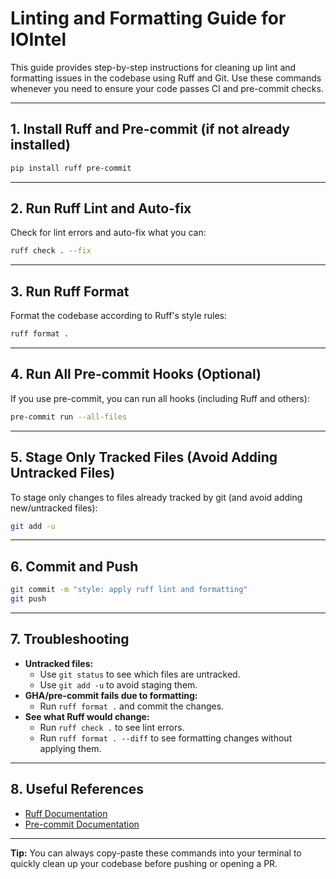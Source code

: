 # Linting and Formatting Guide for IOIntel

This guide provides step-by-step instructions for cleaning up lint and formatting issues in the codebase using Ruff and Git. Use these commands whenever you need to ensure your code passes CI and pre-commit checks.

---

## 1. Install Ruff and Pre-commit (if not already installed)

```sh
pip install ruff pre-commit
```

---

## 2. Run Ruff Lint and Auto-fix

Check for lint errors and auto-fix what you can:

```sh
ruff check . --fix
```

---

## 3. Run Ruff Format

Format the codebase according to Ruff's style rules:

```sh
ruff format .
```

---

## 4. Run All Pre-commit Hooks (Optional)

If you use pre-commit, you can run all hooks (including Ruff and others):

```sh
pre-commit run --all-files
```

---

## 5. Stage Only Tracked Files (Avoid Adding Untracked Files)

To stage only changes to files already tracked by git (and avoid adding new/untracked files):

```sh
git add -u
```

---

## 6. Commit and Push

```sh
git commit -m "style: apply ruff lint and formatting"
git push
```

---

## 7. Troubleshooting

- **Untracked files:**
  - Use `git status` to see which files are untracked.
  - Use `git add -u` to avoid staging them.
- **GHA/pre-commit fails due to formatting:**
  - Run `ruff format .` and commit the changes.
- **See what Ruff would change:**
  - Run `ruff check .` to see lint errors.
  - Run `ruff format . --diff` to see formatting changes without applying them.

---

## 8. Useful References
- [Ruff Documentation](https://docs.astral.sh/ruff/)
- [Pre-commit Documentation](https://pre-commit.com/)

---

**Tip:** You can always copy-paste these commands into your terminal to quickly clean up your codebase before pushing or opening a PR. 